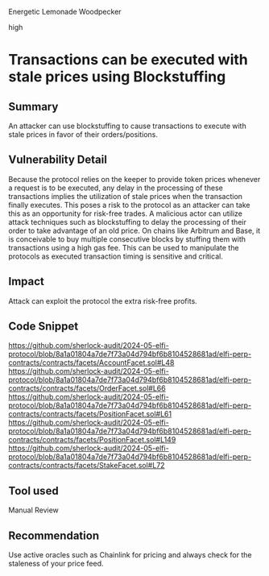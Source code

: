 Energetic Lemonade Woodpecker

high

# Transactions can be executed with stale prices using Blockstuffing

## Summary
An attacker can use blockstuffing to cause transactions to execute with stale prices in favor of their orders/positions.

## Vulnerability Detail
Because the protocol relies on the keeper to provide token prices whenever a request is to be executed, any delay in the processing of these transactions implies the utilization of stale prices when the transaction finally executes. This poses a risk to the protocol as an attacker can take this as an opportunity for risk-free trades. A malicious actor can utilize attack techniques such as blockstuffing to delay the processing of their order to take advantage of an old price. On chains like Arbitrum and Base, it is conceivable to buy multiple consecutive blocks by stuffing them with transactions using a high gas fee. This can be used to manipulate the protocols as executed transaction timing is sensitive and critical.


## Impact
Attack can exploit the protocol the extra risk-free profits.

## Code Snippet
https://github.com/sherlock-audit/2024-05-elfi-protocol/blob/8a1a01804a7de7f73a04d794bf6b8104528681ad/elfi-perp-contracts/contracts/facets/AccountFacet.sol#L48
https://github.com/sherlock-audit/2024-05-elfi-protocol/blob/8a1a01804a7de7f73a04d794bf6b8104528681ad/elfi-perp-contracts/contracts/facets/OrderFacet.sol#L66
https://github.com/sherlock-audit/2024-05-elfi-protocol/blob/8a1a01804a7de7f73a04d794bf6b8104528681ad/elfi-perp-contracts/contracts/facets/PositionFacet.sol#L61
https://github.com/sherlock-audit/2024-05-elfi-protocol/blob/8a1a01804a7de7f73a04d794bf6b8104528681ad/elfi-perp-contracts/contracts/facets/PositionFacet.sol#L149
https://github.com/sherlock-audit/2024-05-elfi-protocol/blob/8a1a01804a7de7f73a04d794bf6b8104528681ad/elfi-perp-contracts/contracts/facets/StakeFacet.sol#L72

## Tool used
Manual Review

## Recommendation
Use active oracles such as Chainlink for pricing and always check for the staleness of your price feed.
